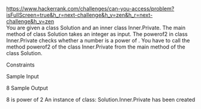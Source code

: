 https://www.hackerrank.com/challenges/can-you-access/problem?isFullScreen=true&h_r=next-challenge&h_v=zen&h_r=next-challenge&h_v=zen
<br/>
You are given a class Solution and an inner class Inner.Private. The main method of class Solution takes an integer  as input. The powerof2 in class Inner.Private checks whether a number is a power of . You have to call the method powerof2 of the class Inner.Private from the main method of the class Solution.

Constraints

Sample Input

8
Sample Output

8 is power of 2
An instance of class: Solution.Inner.Private has been created